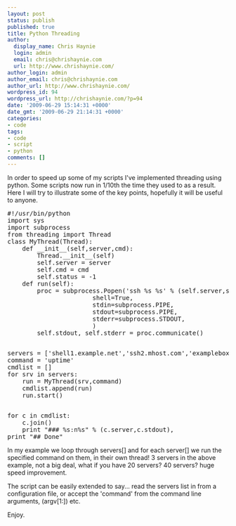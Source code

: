 ```yaml
---
layout: post
status: publish
published: true
title: Python Threading
author:
  display_name: Chris Haynie
  login: admin
  email: chris@chrishaynie.com
  url: http://www.chrishaynie.com/
author_login: admin
author_email: chris@chrishaynie.com
author_url: http://www.chrishaynie.com/
wordpress_id: 94
wordpress_url: http://chrishaynie.com/?p=94
date: '2009-06-29 15:14:31 +0000'
date_gmt: '2009-06-29 21:14:31 +0000'
categories:
- code
tags:
- code
- script
- python
comments: []
---
```

<p>In order to speed up some of my scripts I've implemented threading using python. Some scripts now run in 1/10th the time they used to as a result.&nbsp; Here I will try to illustrate some of the key points, hopefully it will be useful to anyone.</p>
<pre lang="python">
#!/usr/bin/python
import sys
import subprocess
from threading import Thread
class MyThread(Thread):
    def __init__(self,server,cmd):
        Thread.__init__(self)
        self.server = server
        self.cmd = cmd
        self.status = -1
    def run(self):
        proc = subprocess.Popen('ssh %s %s' % (self.server,self.cmd),
                       shell=True,
                       stdin=subprocess.PIPE,
                       stdout=subprocess.PIPE,
                       stderr=subprocess.STDOUT,
                       )
        self.stdout, self.stderr = proc.communicate()</p>
servers = ['shell1.example.net','ssh2.mhost.com','examplebox.net']
command = 'uptime'
cmdlist = []
for srv in servers:
    run = MyThread(srv,command)
    cmdlist.append(run)
    run.start()</p>
for c in cmdlist:
    c.join()
    print "### %s:n%s" % (c.server,c.stdout),
print "## Done"
</pre></p>
<p>In my example we loop through servers[] and for each server[] we run the specified command on them, in their own thread! 3 servers in the above example, not a big deal, what if you have 20 servers? 40 servers? huge speed improvement.</p>
<p>The script can be easily extended to say... read the servers list in from a configuration file, or accept the 'command' from the command line arguments, (argv[1:]) etc.</p>
<p>Enjoy.</p>
